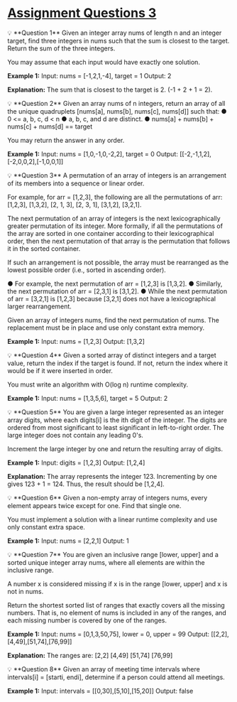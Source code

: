 # [Assignment Questions 3](https://pwskills.notion.site/Assignment-Questions-3-ee43951706894b15b16269c1cea3fabc)

<aside>
💡 **Question 1**
Given an integer array nums of length n and an integer target, find three integers
in nums such that the sum is closest to the target.
Return the sum of the three integers.

You may assume that each input would have exactly one solution.

**Example 1:**
Input: nums = [-1,2,1,-4], target = 1
Output: 2

**Explanation:** The sum that is closest to the target is 2. (-1 + 2 + 1 = 2).

</aside>

<aside>
💡 **Question 2**
Given an array nums of n integers, return an array of all the unique quadruplets
[nums[a], nums[b], nums[c], nums[d]] such that:
           ● 0 <= a, b, c, d < n
           ● a, b, c, and d are distinct.
           ● nums[a] + nums[b] + nums[c] + nums[d] == target

You may return the answer in any order.

**Example 1:**
Input: nums = [1,0,-1,0,-2,2], target = 0
Output: [[-2,-1,1,2],[-2,0,0,2],[-1,0,0,1]]

</aside>

<aside>
💡 **Question 3**
A permutation of an array of integers is an arrangement of its members into a
sequence or linear order.

For example, for arr = [1,2,3], the following are all the permutations of arr:
[1,2,3], [1,3,2], [2, 1, 3], [2, 3, 1], [3,1,2], [3,2,1].

The next permutation of an array of integers is the next lexicographically greater
permutation of its integer. More formally, if all the permutations of the array are
sorted in one container according to their lexicographical order, then the next
permutation of that array is the permutation that follows it in the sorted container.

If such an arrangement is not possible, the array must be rearranged as the
lowest possible order (i.e., sorted in ascending order).

● For example, the next permutation of arr = [1,2,3] is [1,3,2].
● Similarly, the next permutation of arr = [2,3,1] is [3,1,2].
● While the next permutation of arr = [3,2,1] is [1,2,3] because [3,2,1] does not
have a lexicographical larger rearrangement.

Given an array of integers nums, find the next permutation of nums.
The replacement must be in place and use only constant extra memory.

**Example 1:**
Input: nums = [1,2,3]
Output: [1,3,2]

</aside>

<aside>
💡 **Question 4**
Given a sorted array of distinct integers and a target value, return the index if the
target is found. If not, return the index where it would be if it were inserted in
order.

You must write an algorithm with O(log n) runtime complexity.

**Example 1:**
Input: nums = [1,3,5,6], target = 5
Output: 2

</aside>

<aside>
💡 **Question 5**
You are given a large integer represented as an integer array digits, where each
digits[i] is the ith digit of the integer. The digits are ordered from most significant
to least significant in left-to-right order. The large integer does not contain any
leading 0's.

Increment the large integer by one and return the resulting array of digits.

**Example 1:**
Input: digits = [1,2,3]
Output: [1,2,4]

**Explanation:** The array represents the integer 123.
Incrementing by one gives 123 + 1 = 124.
Thus, the result should be [1,2,4].

</aside>

<aside>
💡 **Question 6**
Given a non-empty array of integers nums, every element appears twice except
for one. Find that single one.

You must implement a solution with a linear runtime complexity and use only
constant extra space.

**Example 1:**
Input: nums = [2,2,1]
Output: 1

</aside>

<aside>
💡 **Question 7**
You are given an inclusive range [lower, upper] and a sorted unique integer array
nums, where all elements are within the inclusive range.

A number x is considered missing if x is in the range [lower, upper] and x is not in
nums.

Return the shortest sorted list of ranges that exactly covers all the missing
numbers. That is, no element of nums is included in any of the ranges, and each
missing number is covered by one of the ranges.

**Example 1:**
Input: nums = [0,1,3,50,75], lower = 0, upper = 99
Output: [[2,2],[4,49],[51,74],[76,99]]

**Explanation:** The ranges are:
[2,2]
[4,49]
[51,74]
[76,99]

</aside>

<aside>
💡 **Question 8**
Given an array of meeting time intervals where intervals[i] = [starti, endi],
determine if a person could attend all meetings.

**Example 1:**
Input: intervals = [[0,30],[5,10],[15,20]]
Output: false

</aside>
